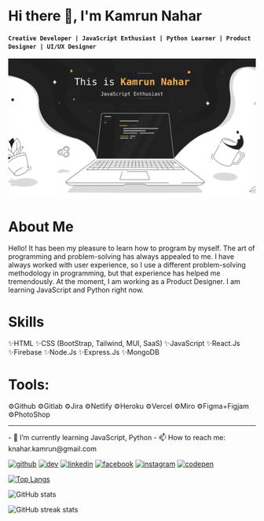# Hi there 👋, I'm Kamrun Nahar
**`Creative Developer | JavaScript Enthusiast | Python Learner | Product Designer | UI/UX Designer`**
<br>
<br>
![Designer | Developer](https://raw.githubusercontent.com/iknahar/iknahar/main/assets/heroimg.png)


# About Me
Hello! It has been my pleasure to learn how to program by myself. The art of programming and problem-solving has always appealed to me. I have always worked with user experience, so I use a different problem-solving methodology in programming, but that experience has helped me tremendously. At the moment, I am working as a Product Designer. I am learning JavaScript and Python right now.


# Skills
✨HTML
✨CSS (BootStrap, Tailwind, MUI, SaaS)
✨JavaScript 
✨React.Js
✨Firebase
✨Node.Js
✨Express.Js
✨MongoDB

# Tools:
⚙️Github
⚙️Gitlab
⚙️Jira
⚙️Netlify
⚙️Heroku
⚙️Vercel
⚙️Miro
⚙️Figma+Figjam
⚙️PhotoShop



<hr>
- 🌱 I’m currently learning JavaScript, Python 
- 📫 How to reach me: knahar.kamrun@gmail.com


[<img src='https://cdn.jsdelivr.net/npm/simple-icons@3.0.1/icons/github.svg' alt='github' height='40'>](https://github.com/iknahar)  [<img src='https://cdn.jsdelivr.net/npm/simple-icons@3.0.1/icons/dev-dot-to.svg' alt='dev' height='40'>](https://dev.to/iknahar)  [<img src='https://cdn.jsdelivr.net/npm/simple-icons@3.0.1/icons/linkedin.svg' alt='linkedin' height='40'>](https://www.linkedin.com/in/knahar/)  [<img src='https://cdn.jsdelivr.net/npm/simple-icons@3.0.1/icons/facebook.svg' alt='facebook' height='40'>](https://www.facebook.com/iknahar)  [<img src='https://cdn.jsdelivr.net/npm/simple-icons@3.0.1/icons/instagram.svg' alt='instagram' height='40'>](https://www.instagram.com/iknahar/)  [<img src='https://cdn.jsdelivr.net/npm/simple-icons@3.0.1/icons/codepen.svg' alt='codepen' height='40'>](https://codepen.io/iknahar)  


[![Top Langs](https://github-readme-stats.vercel.app/api/top-langs/?username=iknahar)](https://github.com/anuraghazra/github-readme-stats)

![GitHub stats](https://github-readme-stats.vercel.app/api?username=iknahar&show_icons=true&count_private=true)  

![GitHub streak stats](https://streak-stats.demolab.com/?user=iknahar)  
